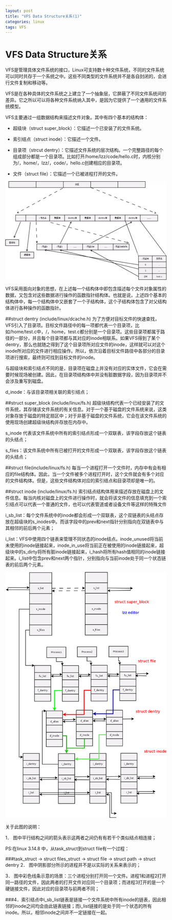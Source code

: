 ```yaml
---
layout: post
title: "VFS Data Structure关系(1)"
categories: linux
tags: VFS
---
```

VFS Data Structure关系
=====================
VFS是管理具体文件系统的接口，Linux可支持数十种文件系统，不同的文件系统可以同时共存于一个系统之中。这些不同类型的文件系统并不是各自封闭的，会进行文件复制和移动等。

VFS是在各种具体的文件系统之上建立了一个抽象层，它屏蔽了不同文件系统间的差异。它之所以可以将各种文件系统纳入其中，是因为它提供了一个通用的文件系统模型。

VFS主要通过一组数据结构来描述文件对象。其中有四个基本的结构体：

* 超级块（struct super_block）：它描述一个已安装了的文件系统。

* 索引结点（struct inode）：它描述一个文件。

* 目录项（strcut dentry）：它描述文件系统的层次结构。一个完整路径的每个组成部分都是一个目录项。比如打开/home/lzz/code/hello.c时，内核分别为/，home/，lzz/，code/，hello.c创建相应的目录项。

* 文件（struct file）：它描述一个已被进程打开的文件。

![](/assets/pic/block.png)

VFS采用面向对象的思想，在上述每一个结构体中即包含描述每个文件对象属性的数据，又包含对这些数据进行操作的函数指针结构体。也就是说，上述四个基本的结构体中，每一个结构体中又嵌套了一个子结构体，这个子结构体包含了对父结构体进行各种操作的函数指针。

##struct dentry (include/linux/dcache.h)
为了方便对目标文件的快速查找，VFS引入了目录项。目标文件路径中的每一项都代表一个目录项，比如/home/test.c中，/，home，test.c都分别是一个目录项。这些目录项都属于路径的一部分，并且每个目录项都与其对应的inode相联系。如果VFS得到了某个dentry，那么也就随之得到了这个目录项所对应文件的inode，这样就可以对这个inode所对应的文件进行相应操作。所以，依次沿着目标文件路径中各部分的目录项进行搜索，最终则可找到目标文件的inode。

与超级块和索引结点不同的是，目录项在磁盘上并没有对应的实体文件，它会在需要时候现场被创建。因此，在目录项结构体中并没有脏数据字段，因为目录项并不会涉及重写到磁盘。

d_inode：与该目录项相关联的索引结点；

##struct super_block (include/linux/fs.h)
超级块结构代表一个已经安装了的文件系统，其存储该文件系统的有关信息。对于一个基于磁盘的文件系统来说，这类对象存放于磁盘的特定扇区中；对于非基于磁盘的文件系统，它会在该文件系统的使用现场创建超级块结构并存放在内存中。

s_inode 代表该文件系统中所有的索引结点形成一个双联表，该字段存放这个链表的头结点；

s_files：该文件系统中所有已被打开的文件形成一个双联表，该字段存放这个链表的头结点；

##struct file(include/linux/fs.h)
每当一个进程打开一个文件时，内存中有会有相应的file结构体。因此，当一个文件被多个进程打开时，这个文件就会有多个对应的文件结构体。但是，这些文件结构体对应的索引结点和目录项却是唯一的。

##struct inode (include/linux/fs.h)
索引结点结构体用来描述存放在磁盘上的文件信息。每当内核对磁盘上的文件进行操作时，就会将该文件的信息填充到一个索引结点可以代表一个普通的文件，也可以代表管道或者设备文件等这样的特殊文件

i_sb_list：每个文件系统中的inode都会形成一个双联表，这个双链表的头结点存放在超级块的s_inodes中。而该字段中的prev和next指针分别指向在双链表中与其相邻的前后两个元素；

i_list：VFS中使用四个链表来管理不同状态的inode结点。inode_unused将当前未使用的inode链接起来，inode_in_use将当前正在被使用的inode链接起来，超级块中的s_dirty将所有脏inode链接起来，i_hash将所有hash值相同的inode链接起来。i_list中包含prev和next两个指针，分别指向与当前inode处于同一个状态链表的前后两个元素。

![](/assets/pic/VFS.png)

关于此图的说明：

1． 图中平行结构之间的箭头表示这两者之间仍有有若干个类似结点相连接；

PS:在linux 3.14.8 中，从task_struct到struct file有一个过程：

###task_struct -> struct files_struct -> struct file -> struct path -> struct dentry
2． 图中阴影部分所示的进程并不是以实际的关系来表示的；

3． 图中彩色线条示意的场景：三个进程分别打开同一个文件。进程1和进程2打开同一路径的文件，因此两者的打开文件对应同一个目录项；而进程3打开的是一个硬链接文件，因此对应的目录项与前两者不同；

###4．索引结点中i_sb_list链表是链接一个文件系统中所有inode的链表，因此相邻的inode之间均会由此链表链接；而i_list链接的是处于同一个状态的所有inode。所以，相邻inode之间并不一定链接在一起。
